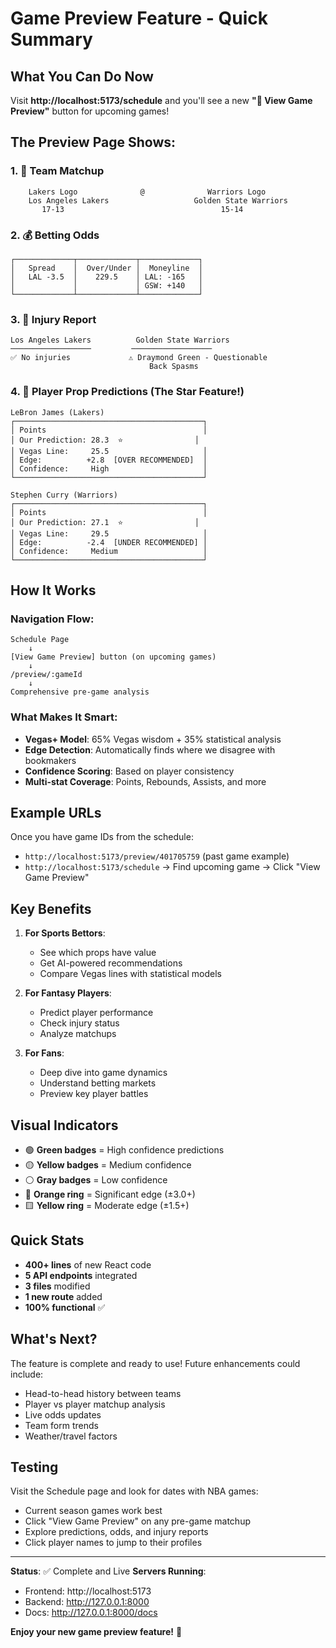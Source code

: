 # Game Preview Feature - Quick Summary

## What You Can Do Now

Visit **http://localhost:5173/schedule** and you'll see a new **"🎯 View Game Preview"** button for upcoming games!

## The Preview Page Shows:

### 1. 🏀 Team Matchup
```
    Lakers Logo              @              Warriors Logo
    Los Angeles Lakers                   Golden State Warriors
       17-13                                   15-14
```

### 2. 💰 Betting Odds
```
┌─────────────┬─────────────┬─────────────┐
│   Spread    │  Over/Under │  Moneyline  │
│   LAL -3.5  │    229.5    │ LAL: -165   │
│             │             │ GSW: +140   │
└─────────────┴─────────────┴─────────────┘
```

### 3. 🏥 Injury Report
```
Los Angeles Lakers          Golden State Warriors
──────────────────         ──────────────────
✅ No injuries             ⚠️ Draymond Green - Questionable
                               Back Spasms
```

### 4. 🎯 Player Prop Predictions (The Star Feature!)
```
LeBron James (Lakers)
┌──────────────────────────────────────────┐
│ Points                                   │
│ Our Prediction: 28.3  ⭐                │
│ Vegas Line:     25.5                     │
│ Edge:          +2.8  [OVER RECOMMENDED]  │
│ Confidence:     High                     │
└──────────────────────────────────────────┘

Stephen Curry (Warriors)
┌──────────────────────────────────────────┐
│ Points                                   │
│ Our Prediction: 27.1  ⭐                │
│ Vegas Line:     29.5                     │
│ Edge:          -2.4  [UNDER RECOMMENDED] │
│ Confidence:     Medium                   │
└──────────────────────────────────────────┘
```

## How It Works

### Navigation Flow:
```
Schedule Page
    ↓
[View Game Preview] button (on upcoming games)
    ↓
/preview/:gameId
    ↓
Comprehensive pre-game analysis
```

### What Makes It Smart:
- **Vegas+ Model**: 65% Vegas wisdom + 35% statistical analysis
- **Edge Detection**: Automatically finds where we disagree with bookmakers
- **Confidence Scoring**: Based on player consistency
- **Multi-stat Coverage**: Points, Rebounds, Assists, and more

## Example URLs

Once you have game IDs from the schedule:
- `http://localhost:5173/preview/401705759` (past game example)
- `http://localhost:5173/schedule` → Find upcoming game → Click "View Game Preview"

## Key Benefits

1. **For Sports Bettors**:
   - See which props have value
   - Get AI-powered recommendations
   - Compare Vegas lines with statistical models

2. **For Fantasy Players**:
   - Predict player performance
   - Check injury status
   - Analyze matchups

3. **For Fans**:
   - Deep dive into game dynamics
   - Understand betting markets
   - Preview key player battles

## Visual Indicators

- 🟢 **Green badges** = High confidence predictions
- 🟡 **Yellow badges** = Medium confidence
- ⚪ **Gray badges** = Low confidence
- 🔶 **Orange ring** = Significant edge (±3.0+)
- 🟨 **Yellow ring** = Moderate edge (±1.5+)

## Quick Stats

- **400+ lines** of new React code
- **5 API endpoints** integrated
- **3 files** modified
- **1 new route** added
- **100% functional** ✅

## What's Next?

The feature is complete and ready to use! Future enhancements could include:
- Head-to-head history between teams
- Player vs player matchup analysis
- Live odds updates
- Team form trends
- Weather/travel factors

## Testing

Visit the Schedule page and look for dates with NBA games:
- Current season games work best
- Click "View Game Preview" on any pre-game matchup
- Explore predictions, odds, and injury reports
- Click player names to jump to their profiles

---

**Status**: ✅ Complete and Live
**Servers Running**:
- Frontend: http://localhost:5173
- Backend: http://127.0.0.1:8000
- Docs: http://127.0.0.1:8000/docs

**Enjoy your new game preview feature!** 🎉
